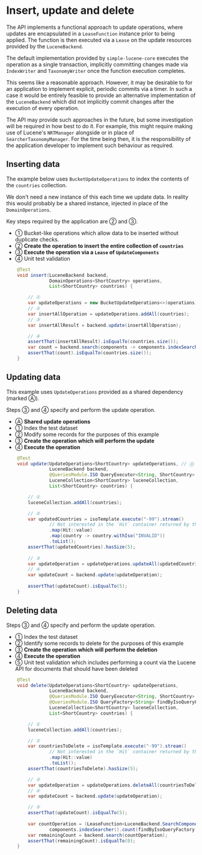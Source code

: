 # Insert, update and delete

The API implements a functional approach to update operations, where updates are encapsulated in a `LeaseFunction`
instance prior to being applied. The function is then executed via a `Lease` on the update resources provided 
by the `LuceneBackend`. 

The default implementation provided by `simple-lucene-core` executes the operation as a single transaction, implicitly
committing changes made via `IndexWriter` and `TaxonomyWriter` once the function execution completes.

This seems like a reasonable approach. However, it may be desirable to for an application to implement explicit, 
periodic commits via a timer. In such a case it would be entirely feasible to provide an alternative implementation of 
the `LuceneBackend` which did not implicitly commit changes after the execution of every operation.

The API may provide such approaches in the future, but some investigation will be required in how best to do it. 
For example, this might require making use of Lucene's `NRTManager` alongside or in place of `SearcherTaxonomyManager`. 
For the time being then, it is the responsibility of the application developer to implement such behaviour as required.

## Inserting data

The example below uses `BucketUpdateOperations` to index the contents of the `countries` collection. 

We don't need a new instance of this each time we update data. In reality this would
probably be a shared instance, injected in place of the `DomainOperations`.

Key steps required by the application are ② and ③.

* ① Bucket-like operations which allow data to be inserted without duplicate checks.<br> 
* ② **Create the operation to insert the entire collection of `countries`**
* ③ **Execute the operation via a `Lease` of `UpdateComponents`**
* ④ Unit test validation

```java
    @Test
    void insert(LuceneBackend backend,
                DomainOperations<ShortCountry> operations,
                List<ShortCountry> countries) {

        // ①
        var updateOperations = new BucketUpdateOperations<>(operations);
        // ② 
        var insertAllOperation = updateOperations.addAll(countries);
        // ③ 
        var insertAllResult = backend.update(insertAllOperation);

        // ④
        assertThat(insertAllResult).isEqualTo(countries.size());
        var count = backend.search(components -> components.indexSearcher().count(new MatchAllDocsQuery()));
        assertThat(count).isEqualTo(countries.size());
    }
```

## Updating data

This example uses `UpdateOperations` provided as a shared dependency (marked Ⓐ). 

Steps ③ and ④ specify and perform the update operation.

* Ⓐ **Shared update operations**
* ① Index the test dataset
* ② Modify some records for the purposes of this example
* ③ **Create the operation which will perform the update**
* ④ **Execute the operation**

```java
    @Test
    void update(UpdateOperations<ShortCountry> updateOperations, // Ⓐ
                LuceneBackend backend,
                @QueriesModule.ISO QueryExecutor<String, ShortCountry> isoTemplate,
                LuceneCollection<ShortCountry> luceneCollection,
                List<ShortCountry> countries) {

        // ①
        luceneCollection.addAll(countries);

        // ②
        var updatedCountries = isoTemplate.execute("-99").stream()
                // Not interested in the `Hit` container returned by the query. Just take the value
                .map(Hit::value)
                .map(country -> country.withIso("INVALID"))
                .toList();
        assertThat(updatedCountries).hasSize(5);
        
        // ③
        var updateOperation = updateOperations.updateAll(updatedCountries);
        // ④
        var updateCount = backend.update(updateOperation);
        
        assertThat(updateCount).isEqualTo(5);
    }
```

## Deleting data

Steps ③ and ④ specify and perform the update operation.

* ① Index the test dataset
* ② Identify some records to delete for the purposes of this example
* ③ **Create the operation which will perform the deletion**
* ④ **Execute the operation**
* ⑤ Unit test validation which includes performing a count via the Lucene API for documents that should have 
  been deleted

```java
    @Test
    void delete(UpdateOperations<ShortCountry> updateOperations,
                LuceneBackend backend,
                @QueriesModule.ISO QueryExecutor<String, ShortCountry> isoTemplate,
                @QueriesModule.ISO QueryFactory<String> findByIsoQueryFactory,
                LuceneCollection<ShortCountry> luceneCollection,
                List<ShortCountry> countries) {

        // ①
        luceneCollection.addAll(countries);

        // ②
        var countriesToDelete = isoTemplate.execute("-99").stream()
                // Not interested in the `Hit` container returned by the query. Just take the value
                .map(Hit::value)
                .toList();
        assertThat(countriesToDelete).hasSize(5);

        // ③
        var updateOperation = updateOperations.deleteAll(countriesToDelete);
        // ④
        var updateCount = backend.update(updateOperation);

        // ⑤ 
        assertThat(updateCount).isEqualTo(5);
        
        var countOperation = (LeaseFunction<LuceneBackend.SearchComponents, Integer>) components ->
                components.indexSearcher().count(findByIsoQueryFactory.query("-99"));
        var remainingCount = backend.search(countOperation);
        assertThat(remainingCount).isEqualTo(0);
    }
```